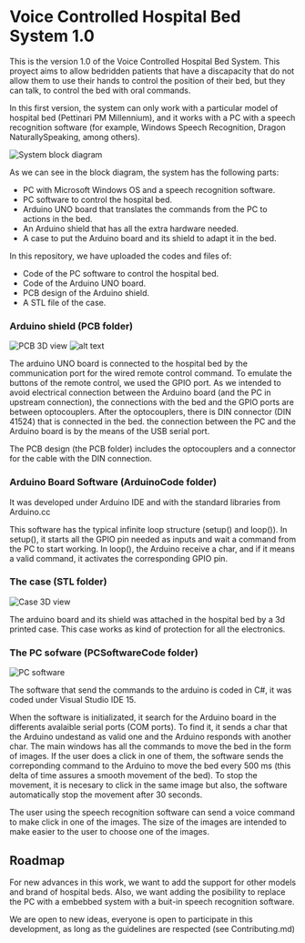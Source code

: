 # Voice Controlled Hospital Bed System 1.0

This is the version 1.0 of the Voice Controlled Hospital Bed System. This proyect aims to allow bedridden patients that have a discapacity that do not allow them to use their hands to control the position of their bed, but they can talk, to control the bed with oral commands.

In this first version, the system can only work with a particular model of hospital bed (Pettinari PM Millennium), and it works with a PC with a speech recognition software (for example, Windows Speech Recognition, Dragon NaturallySpeaking, among others).

![System block diagram][blockdiagram]

As we can see in the block diagram, the system has the following parts:

* PC with Microsoft Windows OS and a speech recognition software.
* PC software to control the hospital bed.
* Arduino UNO board that translates the commands from the PC to actions in the bed.
* An Arduino shield that has all the extra hardware needed.
* A case to put the Arduino board and its shield to adapt it in the bed.

In this repository, we have uploaded the codes and files of:

* Code of the PC software to control the hospital bed.
* Code of the Arduino UNO board.
* PCB design of the Arduino shield.
* A STL file of the case.

### Arduino shield (PCB folder)

![PCB 3D view][pcb]
![alt text](https://gitlab.com/lintec-unt/voice-controlled-hospital-bed/blob/master/PCB/PCB3dVIew.jpg "Logo Title Text 1")


The arduino UNO board is connected to the hospital bed by the communication port for the wired remote control command. To emulate the buttons of the remote control, we used the GPIO port. As we intended to avoid electrical connection between the Arduino board (and the PC in upstream connection), the connections with the bed and the GPIO ports are between optocouplers. After the optocouplers, there is DIN connector (DIN 41524) that is connected in the bed. the connection between the PC and the Arduino board is by the means of the USB serial port.

The PCB design (the PCB folder) includes the optocouplers and a connector for the cable with the DIN connection.

### Arduino Board Software (ArduinoCode folder)

It was developed under Arduino IDE and with the standard libraries from Arduino.cc

This software has the typical infinite loop structure (setup() and loop()). In setup(), it starts all the GPIO pin needed as inputs and wait a command from the PC to start working. In loop(), the Arduino receive a char, and if it means a valid command, it activates the corresponding GPIO pin.

### The case (STL folder)

![Case 3D view][stl]

The arduino board and its shield was attached in the hospital bed by a 3d printed case. This case works as kind of protection for all the electronics.  

### The PC sofware (PCSoftwareCode folder)

![PC software][window]

The software that send the commands to the arduino is coded in C#, it was coded under Visual Studio IDE 15.

When the software is initializated, it search for the Arduino board in the differents avalaible serial ports (COM ports). To find it, it sends a char that the Arduino undestand as valid one and the Arduino responds with another char. The main windows has all the commands to move the bed in the form of images. If the user does a click in one of them, the software sends the correponding command to the Arduino to move the bed every 500 ms (this delta of time assures a smooth movement of the bed). To stop the movement, it is necesary to click in the same image but also, the software automatically stop the movement after 30 seconds.

The user using the speech recognition software can send a voice command to make click in one of the images. The size of the images are intended to make easier to the user to choose one of the images.

## Roadmap

For new advances in this work, we want to add the support for other models and brand of hospital beds. Also, we want adding the posibility to replace the PC with a embebbed system with a buit-in speech recognition software.

We are open to new ideas, everyone is open to participate in this development, as long as the guidelines are respected (see Contributing.md)


[blockdiagram]: https://gitlab.com/lintec-unt/voice-controlled-hospital-bed/blob/master/PCB/PCB3dVIew.jpg  "System block diagram"
[pcb]: https://gitlab.com/lintec-unt/voice-controlled-hospital-bed/blob/master/PCB/PCB3dVIew.jpg "PCB 3D view"
[stl]: https://gitlab.com/lintec-unt/voice-controlled-hospital-bed/blob/master/STLCase/snapCase.png  "Case 3D view"
[window]: https://gitlab.com/lintec-unt/voice-controlled-hospital-bed/blob/master/PCSoftwareCode/window.png  "PC software"

